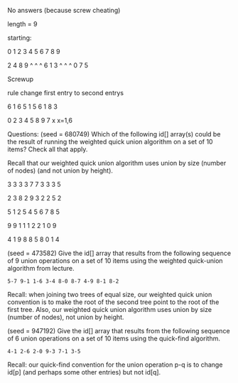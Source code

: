 No answers (because screw cheating)

length = 9

starting:

0 1 2 3 4 5 6 7 8 9 
    
  2   4     8 9
  ^   ^       ^
  6   1       3
  ^   ^       ^
  0   7       5
  
Screwup

rule change first entry to second entrys

6 1 6 5 1 5 6 1 8 3

0   2 3 4 5     8 9 
          7       x
x=1,6

Questions:
(seed = 680749)
Which of the following id[] array(s) could be the result of running the weighted quick union
algorithm on a set of 10 items? Check all that apply.

Recall that our weighted quick union algorithm uses union by size (number of nodes)
(and not union by height).




3 3 3 3 7 7 3 3 3 5 
 
2 3 8 2 9 3 2 2 5 2 
 
5 1 2 5 4 5 6 7 8 5 
 
9 9 1 1 1 2 2 1 0 9 
 
4 1 9 8 8 5 8 0 1 4 


(seed = 473582)
Give the id[] array that results from the following sequence of 9 union
operations on a set of 10 items using the weighted quick-union algorithm from lecture.

    5-7 9-1 1-6 3-4 8-0 8-7 4-9 8-1 8-2 

Recall: when joining two trees of equal size, our weighted quick union convention is to
make the root of the second tree point to the root of the first tree. Also, our weighted
quick union algorithm uses union by size (number of nodes), not union by height.


(seed = 947192)
Give the id[] array that results from the following sequence of 6 union
operations on a set of 10 items using the quick-find algorithm.

    4-1 2-6 2-0 9-3 7-1 3-5 

Recall: our quick-find convention for the union operation p-q is to change id[p]
(and perhaps some other entries) but not id[q].